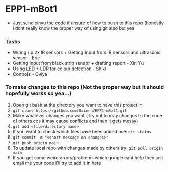# EPP1-mBot1

* Just send xinyu the code if unsure of how to push to this repo (honestly i dont really know the proper way of using git also but yea

### Tasks
* Wiring up 2x IR sensors + Getting input from IR sensors and ultrasonic sensor - Eric
* Getting input from black strip sensor + drafting report - Xin Yu
* Using LED + LDR for colour detection - Shixi
* Controls - Oviya

### To make changes to this repo (Not the proper way but it should hopefully works so yea...)
1. Open git bash at the directory you want to have this project in
2. `git clone https://github.com/Uxinnn/EPP1-mBot1.git`
3. Make whatever changes you want (Try not to may changes to the code of others cos it may cause conflicts and then it gets messy)
4. `git add <file/directory name>`
5. If you want to check which files have been added use: `git status`
6. `git commit -m "<short message on changes>"`
7. `git push origin main`
8. To update local repo with changes made by others try: `git pull origin main`
9. If you get some weird errors/problems which google cant help then just email me your code i'll try to add it in here